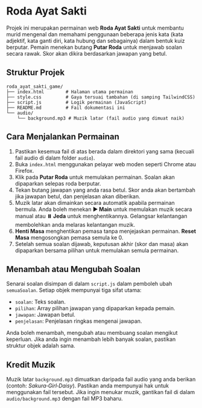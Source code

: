 # Roda Ayat Sakti

Projek ini merupakan permainan web **Roda Ayat Sakti** untuk membantu murid mengenal dan memahami penggunaan beberapa jenis kata (kata adjektif, kata ganti diri, kata hubung dan sebagainya) dalam bentuk kuiz berputar. Pemain menekan butang **Putar Roda** untuk menjawab soalan secara rawak. Skor akan dikira berdasarkan jawapan yang betul.

## Struktur Projek

```
roda_ayat_sakti_game/
├── index.html        # Halaman utama permainan
├── style.css         # Gaya tersuai tambahan (di samping TailwindCSS)
├── script.js         # Logik permainan (JavaScript)
├── README.md         # Fail dokumentasi ini
└── audio/
    └── background.mp3 # Muzik latar (fail audio yang dimuat naik)
```

## Cara Menjalankan Permainan

1. Pastikan kesemua fail di atas berada dalam direktori yang sama (kecuali fail audio di dalam folder `audio`).
2. Buka `index.html` menggunakan pelayar web moden seperti Chrome atau Firefox.
3. Klik pada **Putar Roda** untuk memulakan permainan. Soalan akan dipaparkan selepas roda berputar.
4. Tekan butang jawapan yang anda rasa betul. Skor anda akan bertambah jika jawapan betul, dan penjelasan akan diberikan.
5. Muzik latar akan dimainkan secara automatik apabila permainan bermula. Anda boleh menekan **▶️ Main** untuk memulakan muzik secara manual atau **⏸️ Jeda** untuk menghentikannya. Gelangsar kelantangan membolehkan anda melaras kelantangan muzik.
6. **Henti Masa** menghentikan pemasa tanpa menjejaskan permainan. **Reset Masa** mengosongkan pemasa semula ke 0.
7. Setelah semua soalan dijawab, keputusan akhir (skor dan masa) akan dipaparkan bersama pilihan untuk memulakan semula permainan.

## Menambah atau Mengubah Soalan

Senarai soalan disimpan di dalam `script.js` dalam pemboleh ubah `semuaSoalan`. Setiap objek mempunyai tiga sifat utama:

- `soalan`: Teks soalan.
- `pilihan`: Array pilihan jawapan yang dipaparkan kepada pemain.
- `jawapan`: Jawapan betul.
- `penjelasan`: Penjelasan ringkas mengenai jawapan.

Anda boleh menambah, mengubah atau membuang soalan mengikut keperluan. Jika anda ingin menambah lebih banyak soalan, pastikan struktur objek adalah sama.

## Kredit Muzik

Muzik latar `background.mp3` dimuatkan daripada fail audio yang anda berikan (contoh: *Sakura‑Girl‑Daisy*). Pastikan anda mempunyai hak untuk menggunakan fail tersebut. Jika ingin menukar muzik, gantikan fail di dalam `audio/background.mp3` dengan fail MP3 baharu.
